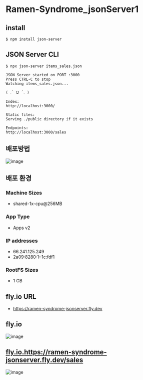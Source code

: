 # Ramen-Syndrome_jsonServer1

## install
```
$ npm install json-server
```

## JSON Server CLI
```
$ npx json-server items_sales.json

JSON Server started on PORT :3000
Press CTRL-C to stop
Watching items_sales.json...

( ˶ˆ ᗜ ˆ˵ )

Index:
http://localhost:3000/

Static files:
Serving ./public directory if it exists

Endpoints:
http://localhost:3000/sales
```
## 배포방법
![image](https://github.com/Ramen-Syndrome/Ramen-Syndrome_jsonServer/assets/148920003/523a53e5-ebb4-4f9b-922c-7f0ac51659d3)

## 배포 환경
### Machine Sizes
- shared-1x-cpu@256MB
### App Type
- Apps v2
### IP addresses
- 66.241.125.249
- 2a09:8280:1::1c:fdf1
### RootFS Sizes
- 1 GB

## fly.io URL
- https://ramen-syndrome-jsonserver.fly.dev

## fly.io
![image](https://github.com/Ramen-Syndrome/Ramen-Syndrome_jsonServer/assets/148920003/7398fff4-e843-4875-bd0a-da746c921332)

## [fly.io.](https://ramen-syndrome-jsonserver.fly.dev/sales)https://ramen-syndrome-jsonserver.fly.dev/sales
![image](https://github.com/Ramen-Syndrome/Ramen-Syndrome_jsonServer/assets/148920003/6ab8c7ab-8e53-43f3-adcf-f81fef4c51a6)

